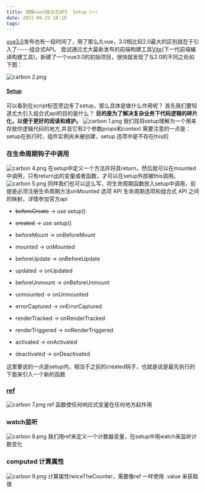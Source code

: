 ```yaml
---
title: 理解vue3组合式API  Setup（一）
date: 2021-06-25 16:18
tags:
---
```

[vue3.0](https://v3.cn.vuejs.org/)发布也有一段时间了，用了那么久vue，3.0相比较2.0最大的区别就在于引入了-----组合式API。
尝试通过尤大最新发布的前端构建工具[Vite](https://cn.vitejs.dev/)(下一代前端编译构建工具)，新建了一个vue3.0的初始项目，很快就发现了与2.0的不同之处如下图：
<!-- more -->
![carbon 2.png](https://vanterc.oss-cn-beijing.aliyuncs.com/blog/carbon%20(2)_1624615490869.png)
#### [Setup](https://v3.cn.vuejs.org/guide/composition-api-introduction.html#%E4%BB%80%E4%B9%88%E6%98%AF%E7%BB%84%E5%90%88%E5%BC%8F-api)  
可以看到在script标签旁边多了setup，那么具体是做什么作用呢？
首先我们要知道尤大引入组合式api的目的是什么？
**目的是为了解决复杂业务下代码逻辑的碎片化，以便于更好的阅读和维护。**
![carbon 1.png](https://vanterc.oss-cn-beijing.aliyuncs.com/blog/carbon%20(1)_1624615396489.png)
我们现将setup理解为一个用来存放你逻辑代码的地方,并且它有2个参数props和context
需要注意的一点是：
setup在执行时，组件实例尚未被创建，setup 选项中是不存在this的
### 在生命周期钩子中调用
![carbon 4.png](https://vanterc.oss-cn-beijing.aliyuncs.com/blog/carbon%20(4)_1625454437233.png)
在setup中定义一个方法并将其return，然后就可以在mounted中调用，只有return出的变量或者函数，才可以在setup外部被this调用。
![carbon 5.png](https://vanterc.oss-cn-beijing.aliyuncs.com/blog/carbon%20(5)_1625454662080.png)
同样我们也可以这么写，将生命周期函数放入setup中调用，前提是必须注册生命周期方法onMounted
选项 API 生命周期选项和组合式 API 之间的映射，详情参加官方api
- ~~beforeCreate~~ -> use setup()

- ~~created~~ -> use setup()

- beforeMount -> onBeforeMount

- mounted -> onMounted

- beforeUpdate -> onBeforeUpdate

- updated -> onUpdated

- beforeUnmount -> onBeforeUnmount

- unmounted -> onUnmounted

- errorCaptured -> onErrorCaptured

- renderTracked -> onRenderTracked

- renderTriggered -> onRenderTriggered

- activated -> onActivated

- deactivated -> onDeactivated

这里要说的一点是setup内，相当于之前的created钩子，也就是说是最先执行的
下面来引入一个新的函数
### [ref](https://v3.cn.vuejs.org/guide/composition-api-introduction.html#%E5%B8%A6-ref-%E7%9A%84%E5%93%8D%E5%BA%94%E5%BC%8F%E5%8F%98%E9%87%8F)
![carbon 7.png](https://vanterc.oss-cn-beijing.aliyuncs.com/blog/carbon%20(7)_1625455356513.png)
ref 函数使任何响应式变量在任何地方起作用
### watch监听
![carbon 8.png](https://vanterc.oss-cn-beijing.aliyuncs.com/blog/carbon%20(8)_1625456544045.png)
我们用ref来定义一个计数器变量，在setup中用watch来监听计数变化
### computed 计算属性
![carbon 9.png](https://vanterc.oss-cn-beijing.aliyuncs.com/blog/carbon%20(9)_1625464411330.png)
计算属性twiceTheCounter，需要像ref 一样使用 .value 来获取值
